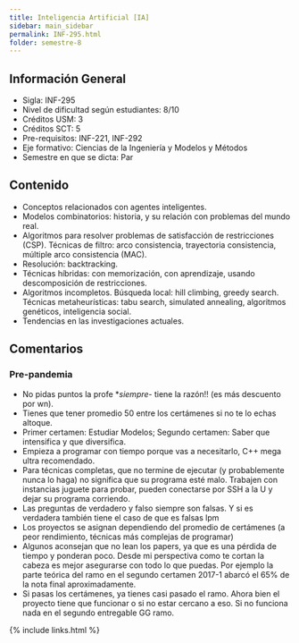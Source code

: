 ```yaml
---
title: Inteligencia Artificial [IA]
sidebar: main_sidebar
permalink: INF-295.html
folder: semestre-8
---
```


## Información General

- Sigla: INF-295
- Nivel de dificultad según estudiantes: 8/10
- Créditos USM: 3
- Créditos SCT: 5
- Pre-requisitos: INF-221, INF-292
- Eje formativo: Ciencias de la Ingeniería y Modelos y Métodos
- Semestre en que se dicta: Par

## Contenido

- Conceptos relacionados con agentes inteligentes.
- Modelos combinatorios: historia, y su relación con problemas del mundo real.
- Algoritmos para resolver problemas de satisfacción de restricciones (CSP). Técnicas de filtro: arco consistencia, trayectoria consistencia, múltiple arco consistencia (MAC).
- Resolución: backtracking.
- Técnicas híbridas: con memorización, con aprendizaje, usando descomposición de restricciones.
- Algoritmos incompletos. Búsqueda local: hill climbing, greedy search. Técnicas metaheurísticas: tabu search, simulated annealing, algoritmos genéticos, inteligencia social.
- Tendencias en las investigaciones actuales.

## Comentarios

### Pre-pandemia

- No pidas puntos la profe **siempre*- tiene la razón!! (es más descuento por wn).
- Tienes que tener promedio 50 entre los certámenes si no te lo echas altoque.
- Primer certamen: Estudiar Modelos; Segundo certamen: Saber que intensifica y que diversifica.
- Empieza a programar con tiempo porque vas a necesitarlo, C++ mega ultra recomendado.
- Para técnicas completas, que no termine de ejecutar (y probablemente nunca lo haga) no significa que su programa esté malo. Trabajen con instancias juguete para probar, pueden conectarse por SSH a la U y dejar su programa corriendo.
- Las preguntas de verdadero y falso siempre son falsas. Y si es verdadera también tiene el caso de que es falsas lpm
- Los proyectos se asignan dependiendo del promedio de certámenes (a peor rendimiento, técnicas más complejas de programar)
- Algunos aconsejan que no lean los papers, ya que es una pérdida de tiempo y ponderan poco. Desde mi perspectiva como te cortan la cabeza es mejor asegurarse con todo lo que puedas. Por ejemplo la parte teórica del ramo en el segundo certamen 2017-1 abarcó el 65% de la nota final aproximadamente.
- Si pasas los certámenes, ya tienes casi pasado el ramo. Ahora bien el proyecto tiene que funcionar o si no estar cercano a eso. Si no funciona nada en el segundo entregable GG ramo.

{% include links.html %}
